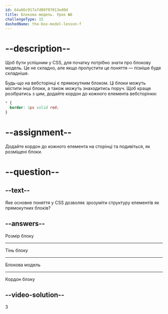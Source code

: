```yaml
---
id: 64a66c917a7d00f97013ed0d
title: Блокова модель. Урок №6
challengeType: 15
dashedName: the-box-model-lesson-f
--- 
```

# --description--

Щоб бути успішним у CSS, для початку потрібно знати про блокову модель. Це не складно, але якщо пропустити це поняття — пізніше буде складніше.

Будь-що на вебсторінці є прямокутним блоком. Ці блоки можуть містити інші блоки, а також можуть знаходитись поруч. Щоб краще розібратись з цим, додайте кордон до кожного елемента вебсторінки:

```css
* {
  border: 1px solid red;
}
```

# --assignment--

Додайте кордон до кожного елемента на сторінці та подивіться, як розміщені блоки.

# --question--

## --text--

Яке основне поняття у CSS дозволяє зрозуміти структуру елементів як прямокутних блоків?

## --answers--

Розмір блоку

---

Тінь блоку

---

Блокова модель

---

Кордон блоку


## --video-solution--

3
